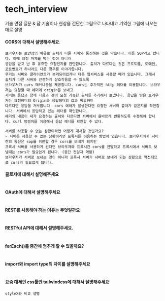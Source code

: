 # tech_interview
기술 면접 질문 &amp; 답 
기술이나 현상을 간단한 그림으로 나타내고
기억한 그림에 나오는 데로 설명 
#### CORS에 대해서 설명해주세요.
```
브라우저는 보안상의 이유로 출처가 다른 서버와 통신하는 것을 막습니다. 이를 SOP라고 합니다. 이때 요청 자체를 막는 것이 아니라
응답을 받고 난 후 유효한 요청인지를 판단합니다. 출처가 다르다는 것은 프로토콜, 도메인, 포트번호가 하나라도 다른 경우를 이야기합니다.
우리는 서버와 클라이언트가 분리되어있거나 다른 웹서비스를 사용할 때가 있습니다. 그래서 출처가 다른 서버와 안전하게 상호작용할 수 있도록
브라우저가 cors 매커니즘을 제공합니다. cors는 추가적인 http 헤더를 이용합니다. 브라우저는 요청할 때 헤더에 origin을 보내고
서버는 응답과 함께 다음과 같이 요청 가능한 출처를 추가해서 보냅니다. 응답을 받은 브라우저는 요청헤더의 Origin과 응답헤더의 값과 비교하여
다르다면 응답을 거부합니다. cors 에러가 발생한다면 요청한 서버와 출처가 같은지를 확인합니다. 서버에서 응답하고 있는 헤더를 확인합니다.
헤더의 내용이 내가 요청하는 출처와 다르다면 서버에서 올바르게 반환하도록 수정해야 합니다. curl 명령어를 이용해서 응답 헤더를 확인할 수 있다.

서버를 사용할 수 없는 상황이라면 어떻게 대처할 것인가요?
- 서버를 사용할 수 없는 상황이라면 프록시를 이용하는 방법이 있습니다. 브라우저에서 서버간의 통신은 sop를 위반할 경우 cors를 보내게 되지만
프록시 서버를 사용하게 된다면 브라우저와 프록시간 cors를 전달하고 프록시에서 서버로 보낼때는 cors가 필요없게 됩니다. (중간 전달자 역할)
브라우저가 서버로 보내는 것이 아니라 프록시 서버가 서버로 보내게 되는 상황으로 역전되므로 cors가 필요없게 됩니다.
```
#### 클로저에 대해서 설명해주세요
```

```
#### OAuth에 대해서 설명해주세요
```

```
#### REST를 사용해야 하는 이유는 무엇일까요
```

```
#### RESTful API에 대해서 설명해주세요.
```
```
#### forEach()를 중간에 멈추게 할 수 있을까요?
```

```
#### import와 import type의 차이를 설명해주세요
```

```
#### 요즘 대세인 css툴인 tailwindcss에 대해서 설명해주세요
```
styleX와 비교 설명
```
#### 










